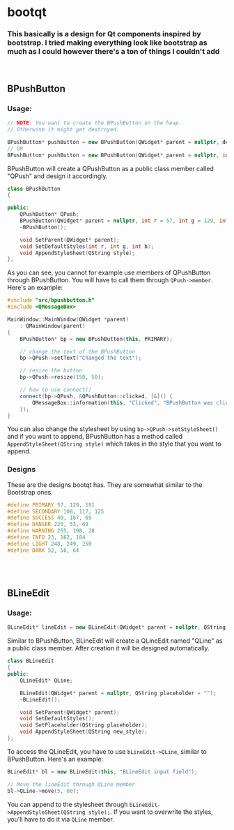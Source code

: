 

# bootqt
### This basically is a design for Qt components inspired by bootstrap. I tried making everything look like bootstrap as much as I could however there's a ton of things I couldn't add

<br />

## BPushButton

### Usage:
```c++
// NOTE: You want to create the BPushButton on the heap.
// Otherwise it might get destroyed.

BPushButton* pushButton = new BPushButton(QWidget* parent = nullptr, design);
// OR
BPushButton* pushButton = new BPushButton(QWidget* parent = nullptr, int r = 57, int g = 129, int b = 191);
```

BPushButton will create a QPushButton as a public class member called "QPush" and design it accordingly.
```c++
class BPushButton
{

public:
    QPushButton* QPush;
    BPushButton(QWidget* parent = nullptr, int r = 57, int g = 129, int b = 191);
    ~BPushButton();

    void SetParent(QWidget* parent);
    void SetDefaultStyles(int r, int g, int b);
    void AppendStyleSheet(QString style);
};
```
As you can see, you cannot for example use members of QPushButton through BPushButton. You will have to call them through ```QPush->member```. Here's an example:
```c++
#include "src/bpushbutton.h"
#include <QMessageBox>

MainWindow::MainWindow(QWidget *parent)
    : QMainWindow(parent)
{
    BPushButton* bp = new BPushButton(this, PRIMARY);

    // change the text of the BPushButton
    bp->QPush->setText("Changed the text");

    // resize the button
    bp->QPush->resize(150, 50);

    // how to use connect()
    connect(bp->QPush, &QPushButton::clicked, [&]() {
        QMessageBox::information(this, "Clicked", "BPushButton was clicked");
    });
}
```
You can also change the stylesheet by using ```bp->QPush->setStyleSheet()``` and if you want to append, BPushButton has a method called ```AppendStyleSheet(QString style)``` which takes in the style that you want to append.

### Designs
These are the designs bootqt has. They are somewhat similar to the Bootstrap ones.
```c++
#define PRIMARY 57, 129, 191
#define SECONDARY 108, 117, 125
#define SUCCESS 40, 167, 69
#define DANGER 220, 53, 69
#define WARNING 255, 198, 28
#define INFO 23, 162, 184
#define LIGHT 248, 249, 250
#define DARK 52, 58, 64
```
<br />
<br />

## BLineEdit
### Usage:
```c++
BLineEdit* lineEdit = new BLineEdit(QWidget* parent = nullptr, QString placeholder = "");
```

Similar to BPushButton, BLineEdit will create a QLineEdit named "QLine" as a public class member. After creation it will be designed automatically.

```c++
class BLineEdit
{
public:
    QLineEdit* QLine;

    BLineEdit(QWidget* parent = nullptr, QString placeholder = "");
    ~BLineEdit();

    void SetParent(QWidget* parent);
    void SetDefaultStyles();
    void SetPlaceholder(QString placeholder);
    void AppendStyleSheet(QString new_style);
};
```
To access the QLineEdit, you have to use  ```bLineEdit->QLine```, similar to BPushButton. Here's an example:

```c++
BLineEdit* bl = new BLineEdit(this, "BLineEdit input field");

// Move the lineEdit through QLine member
bl->QLine->move(5, 60);
```

You can append to the stylesheet through ```bLineEdit->AppendStyleSheet(QString style);```. If you want to overwrite the styles, you'll have to do it via ```QLine``` member.
